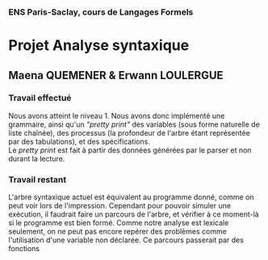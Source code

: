 ### ENS Paris-Saclay, cours de Langages Formels
# Projet Analyse syntaxique
## Maena QUEMENER & Erwann LOULERGUE

### Travail effectué
Nous avons atteint le niveau 1. Nous avons donc implémenté une grammaire, ainsi qu'un _"pretty print"_ des variables (sous forme naturelle de liste chaînée), des processus (la profondeur de l'arbre étant représentée par des tabulations), et des spécifications. \
Le _pretty print_ est fait à partir des données générées par le parser et non durant la lecture.

### Travail restant
L'arbre syntaxique actuel est équivalent au programme donné, comme on peut voir lors de l'impression. Cependant pour pouvoir simuler une exécution, il faudrait faire un parcours de l'arbre, et vérifier à ce moment-là si le programme est bien formé. Comme notre analyse est lexicale seulement, on ne peut pas encore repérer des problèmes comme l'utilisation d'une variable non déclarée. Ce parcours passerait par des fonctions 